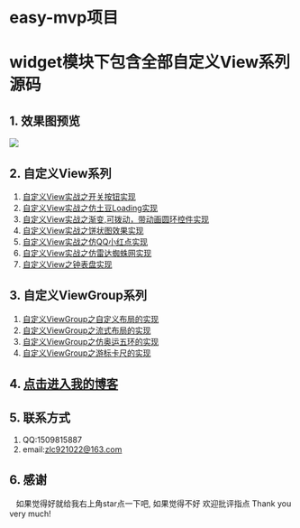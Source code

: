# easy-mvp项目
widget模块下包含全部自定义View系列源码
====
## 1. 效果图预览

![](https://github.com/zlc921022/CustomViewProject/raw/master/image/image.gif)

## 2. 自定义View系列

  1. [自定义View实战之开关按钮实现](https://blog.csdn.net/rjgcszlc/article/details/80977898)
  2. [自定义View实战之仿土豆Loading实现](https://blog.csdn.net/rjgcszlc/article/details/80978184)
  3. [自定义View实战之渐变,可拨动，带动画圆环控件实现](https://blog.csdn.net/rjgcszlc/article/details/80991937)
  4. [自定义View实战之饼状图效果实现](https://blog.csdn.net/rjgcszlc/article/details/80992243)
  5. [自定义View实战之仿QQ小红点实现](https://blog.csdn.net/rjgcszlc/article/details/80992634)
  6. [自定义View实战之仿雷达蜘蛛网实现](https://blog.csdn.net/rjgcszlc/article/details/80992909)
  7. [自定义View之钟表盘实现](https://blog.csdn.net/rjgcszlc/article/details/80993684)

## 3. 自定义ViewGroup系列

  1. [自定义ViewGroup之自定义布局的实现](https://blog.csdn.net/rjgcszlc/article/details/81007284)
  2. [自定义ViewGroup之流式布局的实现](https://blog.csdn.net/rjgcszlc/article/details/81007638)
  3. [自定义ViewGroup之仿奥运五环的实现](https://blog.csdn.net/rjgcszlc/article/details/81007940)
  4. [自定义ViewGroup之游标卡尺的实现](https://blog.csdn.net/rjgcszlc/article/details/81008461)

## 4. [点击进入我的博客](http://blog.csdn.net/rjgcszlc "尽人事看天意")

## 5. 联系方式

   1.  QQ:1509815887
   2.  email:zlc921022@163.com

## 6. 感谢

    如果觉得好就给我右上角star点一下吧, 如果觉得不好 欢迎批评指点 Thank you very much!
